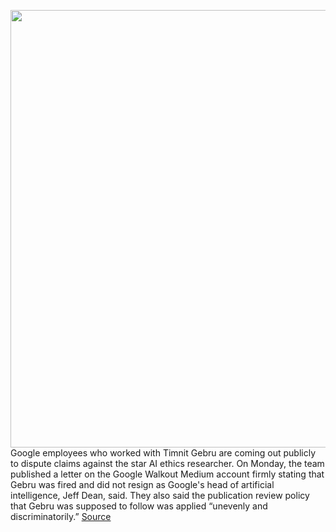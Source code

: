 <img src='https://cdn.vox-cdn.com/thumbor/1BvmQYhRhp8chQKEY9sKguG3c2g=/0x0:5760x3840/1200x800/filters:focal(2420x1460:3340x2380)/cdn.vox-cdn.com/uploads/chorus_image/image/68470767/1028811898.0.jpg' width='700px' /><br/>
Google employees who worked with Timnit Gebru are coming out publicly to dispute claims against the star AI ethics researcher. On Monday, the team published a letter on the Google Walkout Medium account firmly stating that Gebru was fired and did not resign as Google's head of artificial intelligence, Jeff Dean, said. They also said the publication review policy that Gebru was supposed to follow was applied “unevenly and discriminatorily.”
<a href='https://www.theverge.com/2020/12/7/22158501/timnit-gebru-team-google-public-statement-fired'> Source <a/>